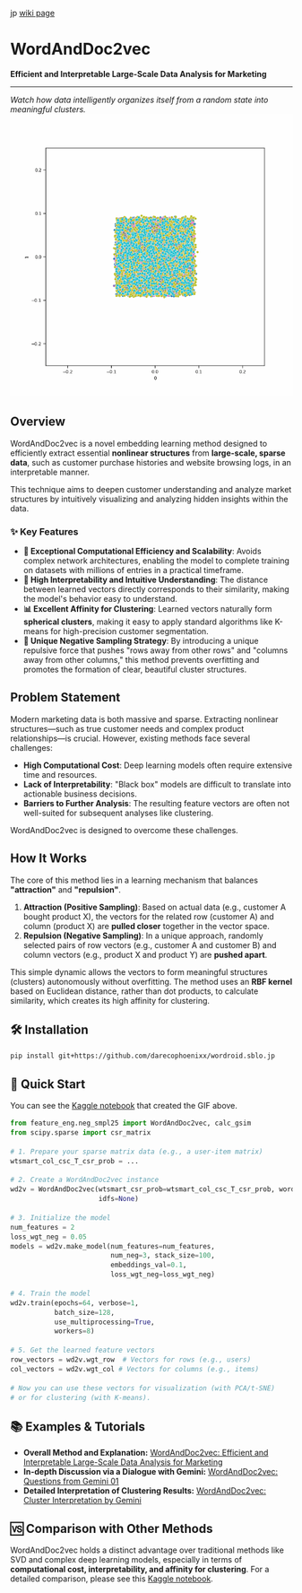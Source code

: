 jp [wiki page](https://github.com/darecophoenixx/wordroid.sblo.jp/wiki/WordAndDoc2vec)

# WordAndDoc2vec

**Efficient and Interpretable Large-Scale Data Analysis for Marketing**

---

*Watch how data intelligently organizes itself from a random state into meaningful clusters.*
![Training Process GIF](https://github.com/darecophoenixx/wordroid.sblo.jp/blob/master/images/weights_evolution005.gif?raw=true)

## Overview

WordAndDoc2vec is a novel embedding learning method designed to efficiently extract essential **nonlinear structures** from **large-scale, sparse data**, such as customer purchase histories and website browsing logs, in an interpretable manner.

This technique aims to deepen customer understanding and analyze market structures by intuitively visualizing and analyzing hidden insights within the data.

### ✨ Key Features

- **🚀 Exceptional Computational Efficiency and Scalability**: Avoids complex network architectures, enabling the model to complete training on datasets with millions of entries in a practical timeframe.
- **🧠 High Interpretability and Intuitive Understanding**: The distance between learned vectors directly corresponds to their similarity, making the model's behavior easy to understand.
- **📊 Excellent Affinity for Clustering**: Learned vectors naturally form **spherical clusters**, making it easy to apply standard algorithms like K-means for high-precision customer segmentation.
- **🎯 Unique Negative Sampling Strategy**: By introducing a unique repulsive force that pushes "rows away from other rows" and "columns away from other columns," this method prevents overfitting and promotes the formation of clear, beautiful cluster structures.

## Problem Statement

Modern marketing data is both massive and sparse. Extracting nonlinear structures—such as true customer needs and complex product relationships—is crucial. However, existing methods face several challenges:

- **High Computational Cost**: Deep learning models often require extensive time and resources.
- **Lack of Interpretability**: "Black box" models are difficult to translate into actionable business decisions.
- **Barriers to Further Analysis**: The resulting feature vectors are often not well-suited for subsequent analyses like clustering.

WordAndDoc2vec is designed to overcome these challenges.

## How It Works

The core of this method lies in a learning mechanism that balances **"attraction"** and **"repulsion"**.

1.  **Attraction (Positive Sampling)**: Based on actual data (e.g., customer A bought product X), the vectors for the related row (customer A) and column (product X) are **pulled closer** together in the vector space.
2.  **Repulsion (Negative Sampling)**: In a unique approach, randomly selected pairs of row vectors (e.g., customer A and customer B) and column vectors (e.g., product X and product Y) are **pushed apart**.

This simple dynamic allows the vectors to form meaningful structures (clusters) autonomously without overfitting. The method uses an **RBF kernel** based on Euclidean distance, rather than dot products, to calculate similarity, which creates its high affinity for clustering.

## 🛠️ Installation

```bash
pip install git+https://github.com/darecophoenixx/wordroid.sblo.jp
```

## 🚀 Quick Start

You can see the [Kaggle notebook](https://www.kaggle.com/code/wordroid/sample023-k-2-gif) that created the GIF above.

```python
from feature_eng.neg_smpl25 import WordAndDoc2vec, calc_gsim
from scipy.sparse import csr_matrix

# 1. Prepare your sparse matrix data (e.g., a user-item matrix)
wtsmart_col_csc_T_csr_prob = ...

# 2. Create a WordAndDoc2vec instance
wd2v = WordAndDoc2vec(wtsmart_csr_prob=wtsmart_col_csc_T_csr_prob, word_dic=word_dic, doc_dic=doc_dic,
                      idfs=None)

# 3. Initialize the model
num_features = 2
loss_wgt_neg = 0.05
models = wd2v.make_model(num_features=num_features,
                         num_neg=3, stack_size=100,
                         embeddings_val=0.1,
                         loss_wgt_neg=loss_wgt_neg)

# 4. Train the model
wd2v.train(epochs=64, verbose=1,
           batch_size=128,
           use_multiprocessing=True,
           workers=8)

# 5. Get the learned feature vectors
row_vectors = wd2v.wgt_row  # Vectors for rows (e.g., users)
col_vectors = wd2v.wgt_col # Vectors for columns (e.g., items)

# Now you can use these vectors for visualization (with PCA/t-SNE)
# or for clustering (with K-means).
```

## 📚 Examples & Tutorials

- **Overall Method and Explanation:** [WordAndDoc2vec: Efficient and Interpretable Large-Scale Data Analysis for Marketing](https://www.kaggle.com/code/wordroid/wordanddoc2vec-sparse-data-nl-features)
- **In-depth Discussion via a Dialogue with Gemini:** [WordAndDoc2vec: Questions from Gemini 01](https://www.kaggle.com/code/wordroid/wordanddoc2vec-questions-from-gemini)
- **Detailed Interpretation of Clustering Results:** [WordAndDoc2vec: Cluster Interpretation by Gemini](https://www.kaggle.com/code/wordroid/wordanddoc2vec-gemini)

## 🆚 Comparison with Other Methods

WordAndDoc2vec holds a distinct advantage over traditional methods like SVD and complex deep learning models, especially in terms of **computational cost, interpretability, and affinity for clustering**. For a detailed comparison, please see this [Kaggle notebook](https://www.kaggle.com/code/wordroid/wordanddoc2vec-comparison-with-other-methods).

